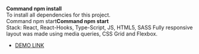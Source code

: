 <strong>Command npm install</strong>
<br>
To install all dependencies for this project.
<br>
Command npm start<strong>Command npm start</strong>
<br>
Stack: React, React-Hooks, Type-Script, JS, HTML5, SASS Fully responsive layout was made using media queries, CSS Grid and Flexbox.

- [DEMO LINK](https://romanfedusevych.github.io/React_Movie-List/)
